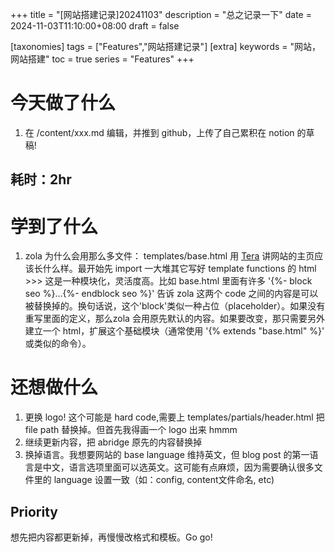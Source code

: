 +++
title = "[网站搭建记录]20241103"
description = "总之记录一下"
date = 2024-11-03T11:10:00+08:00
draft = false

[taxonomies]
tags = ["Features","网站搭建记录"]
[extra]
keywords = "网站，网站搭建"
toc = true
series = "Features"
+++

# 今天做了什么 
1. 在 /content/xxx.md 编辑，并推到 github，上传了自己累积在 notion 的草稿!

## 耗时：2hr

# 学到了什么
1. zola 为什么会用那么多文件：
templates/base.html 用 [Tera](https://github.com/Keats/tera) 讲网站的主页应该长什么样。最开始先 import 一大堆其它写好 template functions 的 html >>> 这是一种模块化，灵活度高。比如 base.html 里面有许多 '{%- block seo %}...{%- endblock seo %}' 告诉 zola 这两个 code 之间的内容是可以被替换掉的。换句话说，这个'block'类似一种占位（placeholder）。如果没有重写里面的定义，那么zola 会用原先默认的内容。如果要改变，那只需要另外建立一个 html，扩展这个基础模块（通常使用 '{% extends "base.html" %}' 或类似的命令）。

# 还想做什么
1. 更换 logo! 这个可能是 hard code,需要上 templates/partials/header.html 把 file path 替换掉。但首先我得画一个 logo 出来 hmmm
2. 继续更新内容，把 abridge 原先的内容替换掉
3. 换掉语言。我想要网站的 base language 维持英文，但 blog post 的第一语言是中文，语言选项里面可以选英文。这可能有点麻烦，因为需要确认很多文件里的 language 设置一致（如：config, content文件命名, etc)

## Priority
想先把内容都更新掉，再慢慢改格式和模板。Go go!